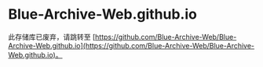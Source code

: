 # Blue-Archive-Web.github.io

此存储库已废弃，请跳转至 [https://github.com/Blue-Archive-Web/Blue-Archive-Web.github.io](https://github.com/Blue-Archive-Web/Blue-Archive-Web.github.io)。
